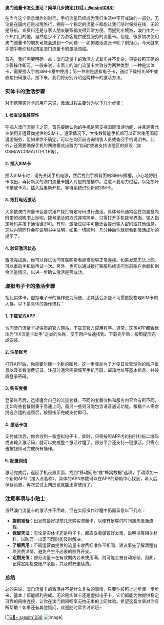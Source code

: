 **澳门流量卡怎么激活？简单几步搞定[[TG💪+ @esim1088](https://t.me/s/esim1088)]**

在当今这个信息爆炸的时代，手机流量已经成为我们生活中不可或缺的一部分。无论是在国内还是出境旅行，拥有一个稳定的流量卡都能让我们随时保持在线，无论是导航、查资料还是与家人朋友联系都变得异常方便。而提到出境游，澳门作为一个热门目的地，自然也少不了为游客提供便捷服务的流量卡。但是，很多初次使用澳门流量卡的朋友可能会遇到一个问题——如何激活这张卡呢？别担心，今天就来手把手教你轻松搞定澳门流量卡的激活流程。

首先，我们需要明确一点：澳门流量卡的激活方式其实并不复杂，只要按照正确的步骤操作即可。一般来说，市面上的澳门流量卡大致分为两种类型：一种是实体卡，需要插入手机SIM卡槽中使用；另一种则是虚拟电子卡，通过下载相关APP或直接扫码激活。接下来，我们将分别介绍这两种卡的激活方法。

### 实体卡的激活步骤

对于携带实体卡的用户来说，激活过程主要分为以下几个步骤：

#### 1. **检查设备兼容性**
   在插入澳门流量卡之前，首先要确认你的手机是否支持国际漫游功能，并且是否允许使用非运营商提供的SIM卡。通常情况下，大多数智能手机都可以正常使用国际漫游服务，但如果你不确定，可以在购买前咨询销售人员或查阅手机说明书。此外，还需要确保手机的网络模式设置为“自动”或者支持该地区的频段（如GSM/WCDMA/TD-LTE等）。

#### 2. **插入SIM卡**
   插入SIM卡时，请先关闭手机电源，然后找到手机背面的SIM卡插槽，小心地将旧卡取出，再将新买的澳门流量卡插入对应的插槽中。注意不要用力过猛，以免损坏卡槽或卡片。插入后重新开机，等待系统识别新的SIM卡。

#### 3. **拨打电话激活**
   大多数澳门流量卡会要求用户拨打特定号码进行激活。具体号码通常会在包装盒内附带的说明书上标明。拨号激活的方式非常简单，只需打开手机拨号界面，输入指定号码并按下通话键即可。有时，激活过程中可能还会提示输入密码或其他信息，这些内容同样会在说明书中注明。如果一切顺利，几分钟后你就能看到激活成功的提示了。

#### 4. **验证激活状态**
   激活完成后，你可以尝试访问互联网看看是否能够正常连接。如果发现无法上网，可以重启手机后再试一次。另外，也可以通过拨打客服热线询问当前账户余额和剩余流量情况，以进一步确认激活是否成功。

### 虚拟电子卡的激活步骤

相比实体卡，虚拟电子卡的操作更为简便，尤其适合那些不习惯更换物理SIM卡的人群。以下是具体的操作流程：

#### 1. **下载官方APP**
   访问澳门流量卡提供商的官方网站，下载其官方应用程序。通常，这类APP都会标注为“XX流量卡助手”之类的名称，便于用户快速找到。下载完毕后，按照提示完成安装。

#### 2. **注册账号**
   打开APP后，你需要创建一个新的账号。这一步骤是为了方便日后管理你的账户信息以及查看消费记录。注册时通常需要填写手机号码、邮箱地址等基本信息，并设置登录密码。

#### 3. **购买套餐**
   登录账号后，选择适合自己的流量套餐。不同的套餐价格和服务内容会有所不同，比如有些套餐侧重于高速上网，而另一些则可能包含语音通话功能。根据个人需求挑选合适的选项后，按照指示完成支付即可。

#### 4. **激活卡包**
   支付成功后，你会收到一张虚拟电子卡。此时，只需按照APP内的指引扫描二维码或者输入激活码，就可以完成整个激活过程了。部分平台还支持一键激活，只需点击按钮即可完成所有操作。

#### 5. **配置网络**
   激活完成后，返回手机设置页面，找到“移动网络”或“蜂窝数据”选项，手动添加一个新的APN（接入点名称）。具体的APN参数可以在APP的帮助中心找到，填入后保存设置，再次尝试上网应该就能正常使用了。

### 注意事项与小贴士

虽然澳门流量卡的激活并不困难，但在实际操作过程中仍需留意以下几点：

- **提前准备**：出发前最好提前几天购买流量卡，以便有足够的时间熟悉激活流程。
- **保留凭证**：无论是实体卡还是电子卡，都应妥善保管好发票、说明书等相关材料，以防万一出现问题时能及时解决。
- **了解费用**：不同运营商提供的流量卡收费标准各不相同，建议事先了解清楚各项资费详情，避免产生不必要的额外开支。
- **定期充值**：部分流量卡在有效期内若未使用满，则可能会被自动冻结。因此，记得定期检查账户余额，并及时充值续费。

### 总结

总的来说，澳门流量卡的激活并不是什么复杂的事情，只要你按照上述步骤一步步来，基本上都能顺利完成。无论是实体卡还是虚拟电子卡，它们都能为你提供稳定可靠的网络连接，让你在澳门期间畅享无拘无束的上网体验。希望这篇文章对你有所帮助！如果还有其他疑问，欢迎随时留言讨论哦~

[[TG💪+ @esim1088](https://t.me/s/esim1088) ![Image](https://i.postimg.cc/4NQfJmqS/Snipaste-2025-05-13-00-14-12.png)]